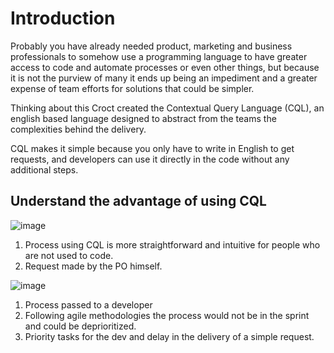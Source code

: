 
# Introduction

Probably you have already needed product, marketing and business professionals to somehow use a programming language to have greater access to code and automate processes or even other things, but because it is not the purview of many it ends up being an impediment and a greater expense of team efforts for solutions that could be simpler.

Thinking about this Croct created the Contextual Query Language (CQL), an english based language designed to abstract from the teams the complexities behind the delivery.

CQL makes it simple because you only have to write in English to get requests, and developers can use it directly in the code without any additional steps.


## Understand the advantage of using CQL

![image](https://user-images.githubusercontent.com/61173495/164577970-11bc49ed-9aac-4bd6-b45f-ff84d1df01e9.png "Figure 1. Process using CQL")

1. Process using CQL is more straightforward and intuitive for people who are not used to code.
2. Request made by the PO himself.


![image](https://user-images.githubusercontent.com/61173495/164578009-77a15c1f-5c93-40b9-b542-9c829d9e6e8b.png "Figure 2. Process using CQL")

1. Process passed to a developer
2. Following agile methodologies the process would not be in the sprint and could be deprioritized.
3. Priority tasks for the dev and delay in the delivery of a simple request.


